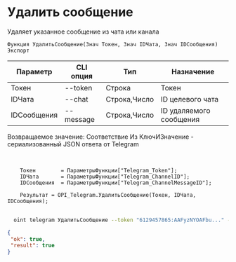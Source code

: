 ﻿---
sidebar_position: 7
---

# Удалить сообщение
 Удаляет указанное сообщение из чата или канала



`Функция УдалитьСообщение(Знач Токен, Знач IDЧата, Знач IDСообщения) Экспорт`

  | Параметр | CLI опция | Тип | Назначение |
  |-|-|-|-|
  | Токен | --token | Строка | Токен |
  | IDЧата | --chat | Строка,Число | ID целевого чата |
  | IDСообщения | --message | Строка,Число | ID удаляемого сообщения |

  
  Возвращаемое значение:   Соответствие Из КлючИЗначение - сериализованный JSON ответа от Telegram

<br/>




```bsl title="Пример кода"
    Токен        = ПараметрыФункции["Telegram_Token"];
    IDЧата       = ПараметрыФункции["Telegram_ChannelID"];
    IDСообщения  = ПараметрыФункции["Telegram_ChannelMessageID"];

    Результат = OPI_Telegram.УдалитьСообщение(Токен, IDЧата, IDСообщения);
```



```sh title="Пример команды CLI"
    
  oint telegram УдалитьСообщение --token "6129457865:AAFyzNYOAFbu..." --chat "@testsichee" --message "5385"

```

```json title="Результат"
{
 "ok": true,
 "result": true
}
```
